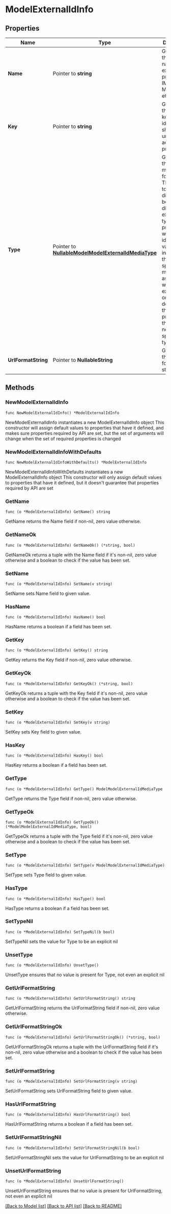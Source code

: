 # ModelExternalIdInfo

## Properties

Name | Type | Description | Notes
------------ | ------------- | ------------- | -------------
**Name** | Pointer to **string** | Gets or sets the display name of the external id provider (IE: IMDB, MusicBrainz, etc). | [optional] 
**Key** | Pointer to **string** | Gets or sets the unique key for this id. This key should be unique across all providers. | [optional] 
**Type** | Pointer to [**NullableModelModelExternalIdMediaType**](ModelExternalIdMediaType.md) | Gets or sets the specific media type for this id. This is used to distinguish between the different  external id types for providers with multiple ids.  A null value indicates there is no specific media type associated with the external id, or this is the  default id for the external provider so there is no need to specify a type. | [optional] 
**UrlFormatString** | Pointer to **NullableString** | Gets or sets the URL format string. | [optional] 

## Methods

### NewModelExternalIdInfo

`func NewModelExternalIdInfo() *ModelExternalIdInfo`

NewModelExternalIdInfo instantiates a new ModelExternalIdInfo object
This constructor will assign default values to properties that have it defined,
and makes sure properties required by API are set, but the set of arguments
will change when the set of required properties is changed

### NewModelExternalIdInfoWithDefaults

`func NewModelExternalIdInfoWithDefaults() *ModelExternalIdInfo`

NewModelExternalIdInfoWithDefaults instantiates a new ModelExternalIdInfo object
This constructor will only assign default values to properties that have it defined,
but it doesn't guarantee that properties required by API are set

### GetName

`func (o *ModelExternalIdInfo) GetName() string`

GetName returns the Name field if non-nil, zero value otherwise.

### GetNameOk

`func (o *ModelExternalIdInfo) GetNameOk() (*string, bool)`

GetNameOk returns a tuple with the Name field if it's non-nil, zero value otherwise
and a boolean to check if the value has been set.

### SetName

`func (o *ModelExternalIdInfo) SetName(v string)`

SetName sets Name field to given value.

### HasName

`func (o *ModelExternalIdInfo) HasName() bool`

HasName returns a boolean if a field has been set.

### GetKey

`func (o *ModelExternalIdInfo) GetKey() string`

GetKey returns the Key field if non-nil, zero value otherwise.

### GetKeyOk

`func (o *ModelExternalIdInfo) GetKeyOk() (*string, bool)`

GetKeyOk returns a tuple with the Key field if it's non-nil, zero value otherwise
and a boolean to check if the value has been set.

### SetKey

`func (o *ModelExternalIdInfo) SetKey(v string)`

SetKey sets Key field to given value.

### HasKey

`func (o *ModelExternalIdInfo) HasKey() bool`

HasKey returns a boolean if a field has been set.

### GetType

`func (o *ModelExternalIdInfo) GetType() ModelModelExternalIdMediaType`

GetType returns the Type field if non-nil, zero value otherwise.

### GetTypeOk

`func (o *ModelExternalIdInfo) GetTypeOk() (*ModelModelExternalIdMediaType, bool)`

GetTypeOk returns a tuple with the Type field if it's non-nil, zero value otherwise
and a boolean to check if the value has been set.

### SetType

`func (o *ModelExternalIdInfo) SetType(v ModelModelExternalIdMediaType)`

SetType sets Type field to given value.

### HasType

`func (o *ModelExternalIdInfo) HasType() bool`

HasType returns a boolean if a field has been set.

### SetTypeNil

`func (o *ModelExternalIdInfo) SetTypeNil(b bool)`

 SetTypeNil sets the value for Type to be an explicit nil

### UnsetType
`func (o *ModelExternalIdInfo) UnsetType()`

UnsetType ensures that no value is present for Type, not even an explicit nil
### GetUrlFormatString

`func (o *ModelExternalIdInfo) GetUrlFormatString() string`

GetUrlFormatString returns the UrlFormatString field if non-nil, zero value otherwise.

### GetUrlFormatStringOk

`func (o *ModelExternalIdInfo) GetUrlFormatStringOk() (*string, bool)`

GetUrlFormatStringOk returns a tuple with the UrlFormatString field if it's non-nil, zero value otherwise
and a boolean to check if the value has been set.

### SetUrlFormatString

`func (o *ModelExternalIdInfo) SetUrlFormatString(v string)`

SetUrlFormatString sets UrlFormatString field to given value.

### HasUrlFormatString

`func (o *ModelExternalIdInfo) HasUrlFormatString() bool`

HasUrlFormatString returns a boolean if a field has been set.

### SetUrlFormatStringNil

`func (o *ModelExternalIdInfo) SetUrlFormatStringNil(b bool)`

 SetUrlFormatStringNil sets the value for UrlFormatString to be an explicit nil

### UnsetUrlFormatString
`func (o *ModelExternalIdInfo) UnsetUrlFormatString()`

UnsetUrlFormatString ensures that no value is present for UrlFormatString, not even an explicit nil

[[Back to Model list]](../README.md#documentation-for-models) [[Back to API list]](../README.md#documentation-for-api-endpoints) [[Back to README]](../README.md)


